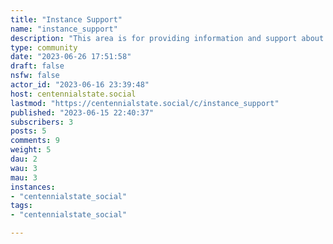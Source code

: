 ```yaml
---
title: "Instance Support" 
name: "instance_support"
description: "This area is for providing information and support about the instance/server itself. If you have any issues with this instance, please post here."
type: community
date: "2023-06-26 17:51:58"
draft: false
nsfw: false
actor_id: "2023-06-16 23:39:48"
host: centennialstate.social
lastmod: "https://centennialstate.social/c/instance_support"
published: "2023-06-15 22:40:37"
subscribers: 3
posts: 5
comments: 9
weight: 5
dau: 2
wau: 3
mau: 3
instances:
- "centennialstate_social"
tags: 
- "centennialstate_social"

---
```

